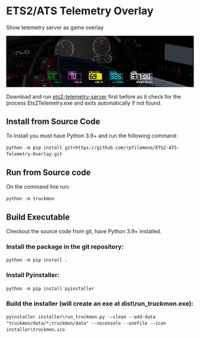 # ETS2/ATS Telemetry Overlay
 Show telemetry server as game overlay

![Alt text](image.png)

Download and run [ets2-telemetry-server](https://github.com/Funbit/ets2-telemetry-server) first before as it check for the process Ets2Telemetry.exe and exits automatically if not found.

## Install from Source Code
To install you must have Python 3.9+ and run the following command:

``python -m pip install git+https://github.com/rpfilomeno/ETS2-ATS-Telemetry-Overlay.git``

## Run from Source code
On the command line run:

``python -m truckmon``

## Build Executable
Checkout the source code from git, have Python 3.9+ installed.

### Install the package in the git repository:

``python -m pip install .``

### Install Pyinstaller:

``python -m pip install pyinstaller``

### Build the installer (will create an exe at dist\run_truckmon.exe):

``pyinstaller installer\run_truckmon.py --clean --add-data "truckmon/data/*;truckmon/data" --noconsole --onefile --icon installer\truckmon.ico``

